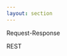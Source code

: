 ```yaml
---
layout: section
---
```


<EmojiTitle title="Übung" emoji="👷">
Request-Response

REST
</EmojiTitle>

<div class="absolute top right flex flex-col gap-4">
  <Card
    title="📬 Postman"
    description="Einrichtung, Grundlagen"
  />
  <Card
    title="🪪 REST"
    description="Interagieren mit einer REST-API"
  />
</div>

<PageNumber/>

<Footer
    text="🌍 Grundlagen betrieblicher Webanwendungen"
/>
